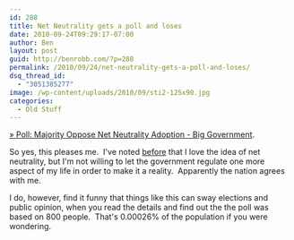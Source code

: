 ```yaml
---
id: 288
title: Net Neutrality gets a poll and loses
date: 2010-09-24T09:29:17-07:00
author: Ben
layout: post
guid: http://benrobb.com/?p=288
permalink: /2010/09/24/net-neutrality-gets-a-poll-and-loses/
dsq_thread_id:
  - "3051385277"
image: /wp-content/uploads/2010/09/sti2-125x90.jpg
categories:
  - Old Stuff
---
```

<a href="http://biggovernment.com/capitolconfidential/2010/09/24/poll-majority-oppose-net-neutrality-adoption/">» Poll: Majority Oppose Net Neutrality Adoption - Big Government</a>.

So yes, this pleases me.  I've noted <a href="https://benrobb.com/2010/08/11/the-case-against-net-neutrality/">before</a> that I love the idea of net neutrality, but I'm not willing to let the government regulate one more aspect of my life in order to make it a reality.  Apparently the nation agrees with me.

I do, however, find it funny that things like this can sway elections and public opinion, when you read the details and find out the the poll was based on 800 people.  That's 0.00026% of the population if you were wondering.